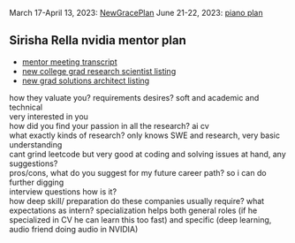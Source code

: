March 17-April 13, 2023: [NewGracePlan](https://docs.google.com/document/d/1nTHrIaJv9O8WRIy5wAGtYbZVIhshvJ1Prn6wP1UP76M/edit?usp=sharing)
June 21-22, 2023: [piano plan](https://docs.google.com/document/d/1wy9rVOrMiuBIiQzS8aMXRaNqgoo17baAM9VBN1c8cMQ/edit?tab=t.0)


## **Sirisha Rella** nvidia mentor plan  
- [mentor meeting transcript](https://turboscribe.ai/transcript/share/909727124742051372/UD5NCVcqMRBSm7jfWfiDxoRUC_NmTIxSN74_eCqqU8k/nvidia-sirisha-rella-mentor-meeting)
- [new college grad research scientist listing](https://nvidia.wd5.myworkdayjobs.com/en-US/NVIDIAExternalCareerSite/job/US-CA-Santa-Clara/Research-Scientist--ML-Systems---New-College-Grad-2025_JR1989463?q=solutions%20architect&locationHierarchy1=2fcb99c455831013ea52fb338f2932d8&workerSubType=ab40a98049581037a3ada55b087049b7)  
- [new grad solutions architect listing](https://nvidia.wd5.myworkdayjobs.com/en-US/NVIDIAExternalCareerSite/details/Solution-Architect--Worldwide-Field-Operations---New-College-Grad-2025_JR1989353?q=solutions%20architect&locationHierarchy1=2fcb99c455831013ea52fb338f2932d8&workerSubType=ab40a98049581037a3ada55b087049b7)

how they valuate you? requirements desires? soft and academic and technical  
very interested in you  
how did you find your passion in all the research? ai cv  
what exactly kinds of research? only knows SWE and research, very basic understanding   
cant grind leetcode but very good at coding and solving issues at hand, any suggestions?   
pros/cons, what do you suggest for my future career path? so i can do further digging  
interview questions how is it?   
how deep skill/ preparation do these companies usually require? what expectations as intern? 
	specialization helps both general roles (if he specialized in CV he can learn this too fast) and specific (deep learning, audio friend doing audio in NVIDIA)